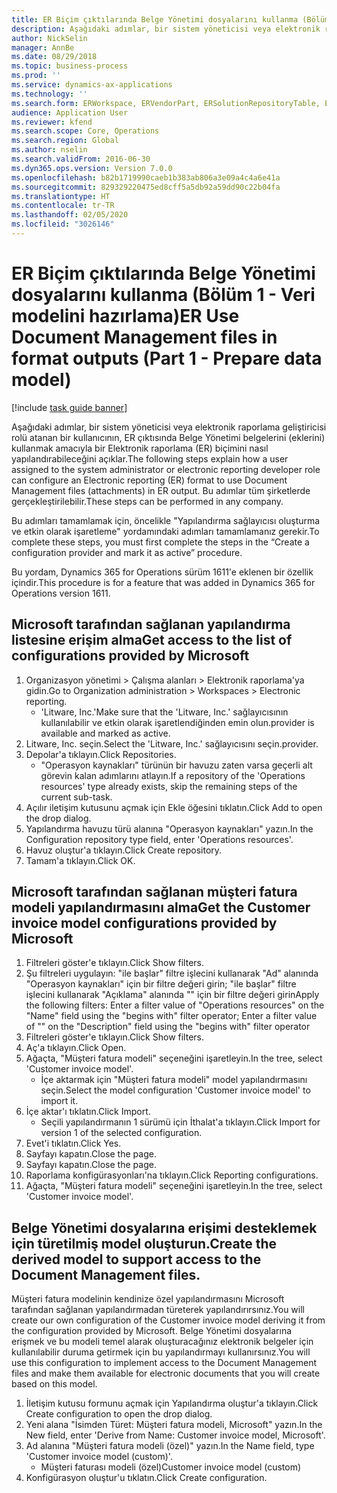 ```yaml
---
title: ER Biçim çıktılarında Belge Yönetimi dosyalarını kullanma (Bölüm 1 - Veri modelini hazırlama)
description: Aşağıdaki adımlar, bir sistem yöneticisi veya elektronik raporlama geliştiricisi rolü atanan bir kullanıcının, ER çıktısında Belge Yönetimi belgelerini (eklerini) kullanmak amacıyla bir Elektronik raporlama (ER) biçimini nasıl yapılandırabileceğini açıklar.
author: NickSelin
manager: AnnBe
ms.date: 08/29/2018
ms.topic: business-process
ms.prod: ''
ms.service: dynamics-ax-applications
ms.technology: ''
ms.search.form: ERWorkspace, ERVendorPart, ERSolutionRepositoryTable, ERSolutionRepositoryCreateDropDialog, ERSolutionImport,  ERSolutionTable, ERSolutionCreateDropDialog
audience: Application User
ms.reviewer: kfend
ms.search.scope: Core, Operations
ms.search.region: Global
ms.author: nselin
ms.search.validFrom: 2016-06-30
ms.dyn365.ops.version: Version 7.0.0
ms.openlocfilehash: b82b1719990caeb1b383ab806a3e09a4c4a6e41a
ms.sourcegitcommit: 829329220475ed8cff5a5db92a59dd90c22b04fa
ms.translationtype: HT
ms.contentlocale: tr-TR
ms.lasthandoff: 02/05/2020
ms.locfileid: "3026146"
---
```

# <a name="er-use-document-management-files-in-format-outputs-part-1---prepare-data-model"></a><span data-ttu-id="1c26a-103">ER Biçim çıktılarında Belge Yönetimi dosyalarını kullanma (Bölüm 1 - Veri modelini hazırlama)</span><span class="sxs-lookup"><span data-stu-id="1c26a-103">ER Use Document Management files in format outputs (Part 1 - Prepare data model)</span></span>

[!include [task guide banner](../../includes/task-guide-banner.md)]

<span data-ttu-id="1c26a-104">Aşağıdaki adımlar, bir sistem yöneticisi veya elektronik raporlama geliştiricisi rolü atanan bir kullanıcının, ER çıktısında Belge Yönetimi belgelerini (eklerini) kullanmak amacıyla bir Elektronik raporlama (ER) biçimini nasıl yapılandırabileceğini açıklar.</span><span class="sxs-lookup"><span data-stu-id="1c26a-104">The following steps explain how a user assigned to the system administrator or electronic reporting developer role can configure an Electronic reporting (ER) format to use Document Management files (attachments) in ER output.</span></span> <span data-ttu-id="1c26a-105">Bu adımlar tüm şirketlerde gerçekleştirilebilir.</span><span class="sxs-lookup"><span data-stu-id="1c26a-105">These steps can be performed in any company.</span></span>

<span data-ttu-id="1c26a-106">Bu adımları tamamlamak için, öncelikle "Yapılandırma sağlayıcısı oluşturma ve etkin olarak işaretleme" yordamındaki adımları tamamlamanız gerekir.</span><span class="sxs-lookup"><span data-stu-id="1c26a-106">To complete these steps, you must first complete the steps in the “Create a configuration provider and mark it as active” procedure.</span></span>

<span data-ttu-id="1c26a-107">Bu yordam, Dynamics 365 for Operations sürüm 1611'e eklenen bir özellik içindir.</span><span class="sxs-lookup"><span data-stu-id="1c26a-107">This procedure is for a feature that was added in Dynamics 365 for Operations version 1611.</span></span>


## <a name="get-access-to-the-list-of-configurations-provided-by-microsoft"></a><span data-ttu-id="1c26a-108">Microsoft tarafından sağlanan yapılandırma listesine erişim alma</span><span class="sxs-lookup"><span data-stu-id="1c26a-108">Get access to the list of configurations provided by Microsoft</span></span>
1. <span data-ttu-id="1c26a-109">Organizasyon yönetimi > Çalışma alanları > Elektronik raporlama'ya gidin.</span><span class="sxs-lookup"><span data-stu-id="1c26a-109">Go to Organization administration > Workspaces > Electronic reporting.</span></span>
    * <span data-ttu-id="1c26a-110">'Litware, Inc.'</span><span class="sxs-lookup"><span data-stu-id="1c26a-110">Make sure that the 'Litware, Inc.'</span></span> <span data-ttu-id="1c26a-111">sağlayıcısının kullanılabilir ve etkin olarak işaretlendiğinden emin olun.</span><span class="sxs-lookup"><span data-stu-id="1c26a-111">provider is available and marked as active.</span></span>  
2. <span data-ttu-id="1c26a-112">Litware, Inc. seçin.</span><span class="sxs-lookup"><span data-stu-id="1c26a-112">Select the 'Litware, Inc.'</span></span> <span data-ttu-id="1c26a-113">sağlayıcısını seçin.</span><span class="sxs-lookup"><span data-stu-id="1c26a-113">provider.</span></span>
3. <span data-ttu-id="1c26a-114">Depolar'a tıklayın.</span><span class="sxs-lookup"><span data-stu-id="1c26a-114">Click Repositories.</span></span>
    * <span data-ttu-id="1c26a-115">"Operasyon kaynakları" türünün bir havuzu zaten varsa geçerli alt görevin kalan adımlarını atlayın.</span><span class="sxs-lookup"><span data-stu-id="1c26a-115">If a repository of the 'Operations resources' type already exists, skip the remaining steps of the current sub-task.</span></span>  
4. <span data-ttu-id="1c26a-116">Açılır iletişim kutusunu açmak için Ekle öğesini tıklatın.</span><span class="sxs-lookup"><span data-stu-id="1c26a-116">Click Add to open the drop dialog.</span></span>
5. <span data-ttu-id="1c26a-117">Yapılandırma havuzu türü alanına "Operasyon kaynakları" yazın.</span><span class="sxs-lookup"><span data-stu-id="1c26a-117">In the Configuration repository type field, enter 'Operations resources'.</span></span>
6. <span data-ttu-id="1c26a-118">Havuz oluştur'a tıklayın.</span><span class="sxs-lookup"><span data-stu-id="1c26a-118">Click Create repository.</span></span>
7. <span data-ttu-id="1c26a-119">Tamam'a tıklayın.</span><span class="sxs-lookup"><span data-stu-id="1c26a-119">Click OK.</span></span>

## <a name="get-the-customer-invoice-model-configurations-provided-by-microsoft"></a><span data-ttu-id="1c26a-120">Microsoft tarafından sağlanan müşteri fatura modeli yapılandırmasını alma</span><span class="sxs-lookup"><span data-stu-id="1c26a-120">Get the Customer invoice model configurations provided by Microsoft</span></span>
1. <span data-ttu-id="1c26a-121">Filtreleri göster'e tıklayın.</span><span class="sxs-lookup"><span data-stu-id="1c26a-121">Click Show filters.</span></span>
2. <span data-ttu-id="1c26a-122">Şu filtreleri uygulayın: "ile başlar" filtre işlecini kullanarak "Ad" alanında "Operasyon kaynakları" için bir filtre değeri girin; "ile başlar" filtre işlecini kullanarak "Açıklama" alanında "" için bir filtre değeri girin</span><span class="sxs-lookup"><span data-stu-id="1c26a-122">Apply the following filters: Enter a filter value of "Operations resources" on the "Name" field using the "begins with" filter operator; Enter a filter value of "" on the "Description" field using the "begins with" filter operator</span></span>
3. <span data-ttu-id="1c26a-123">Filtreleri göster'e tıklayın.</span><span class="sxs-lookup"><span data-stu-id="1c26a-123">Click Show filters.</span></span>
4. <span data-ttu-id="1c26a-124">Aç'a tıklayın.</span><span class="sxs-lookup"><span data-stu-id="1c26a-124">Click Open.</span></span>
5. <span data-ttu-id="1c26a-125">Ağaçta, "Müşteri fatura modeli" seçeneğini işaretleyin.</span><span class="sxs-lookup"><span data-stu-id="1c26a-125">In the tree, select 'Customer invoice model'.</span></span>
    * <span data-ttu-id="1c26a-126">İçe aktarmak için "Müşteri fatura modeli" model yapılandırmasını seçin.</span><span class="sxs-lookup"><span data-stu-id="1c26a-126">Select the model configuration 'Customer invoice model' to import it.</span></span>  
6. <span data-ttu-id="1c26a-127">İçe aktar'ı tıklatın.</span><span class="sxs-lookup"><span data-stu-id="1c26a-127">Click Import.</span></span>
    * <span data-ttu-id="1c26a-128">Seçili yapılandırmanın 1 sürümü için İthalat'a tıklayın.</span><span class="sxs-lookup"><span data-stu-id="1c26a-128">Click Import for version 1 of the selected configuration.</span></span>  
7. <span data-ttu-id="1c26a-129">Evet'i tıklatın.</span><span class="sxs-lookup"><span data-stu-id="1c26a-129">Click Yes.</span></span>
8. <span data-ttu-id="1c26a-130">Sayfayı kapatın.</span><span class="sxs-lookup"><span data-stu-id="1c26a-130">Close the page.</span></span>
9. <span data-ttu-id="1c26a-131">Sayfayı kapatın.</span><span class="sxs-lookup"><span data-stu-id="1c26a-131">Close the page.</span></span>
10. <span data-ttu-id="1c26a-132">Raporlama konfigürasyonları'na tıklayın.</span><span class="sxs-lookup"><span data-stu-id="1c26a-132">Click Reporting configurations.</span></span>
11. <span data-ttu-id="1c26a-133">Ağaçta, "Müşteri fatura modeli" seçeneğini işaretleyin.</span><span class="sxs-lookup"><span data-stu-id="1c26a-133">In the tree, select 'Customer invoice model'.</span></span>

## <a name="create-the-derived-model-to-support-access-to-the-document-management-files"></a><span data-ttu-id="1c26a-134">Belge Yönetimi dosyalarına erişimi desteklemek için türetilmiş model oluşturun.</span><span class="sxs-lookup"><span data-stu-id="1c26a-134">Create the derived model to support access to the Document Management files.</span></span>
<span data-ttu-id="1c26a-135">Müşteri fatura modelinin kendinize özel yapılandırmasını Microsoft tarafından sağlanan yapılandırmadan türeterek yapılandırırsınız.</span><span class="sxs-lookup"><span data-stu-id="1c26a-135">You will create our own configuration of the Customer invoice model deriving it from the configuration provided by Microsoft.</span></span> <span data-ttu-id="1c26a-136">Belge Yönetimi dosyalarına erişmek ve bu modeli temel alarak oluşturacağınız elektronik belgeler için kullanılabilir duruma getirmek için bu yapılandırmayı kullanırsınız.</span><span class="sxs-lookup"><span data-stu-id="1c26a-136">You will use this configuration to implement access to the Document Management files and make them available for electronic documents that you will create based on this model.</span></span>  
1. <span data-ttu-id="1c26a-137">İletişim kutusu formunu açmak için Yapılandırma oluştur'a tıklayın.</span><span class="sxs-lookup"><span data-stu-id="1c26a-137">Click Create configuration to open the drop dialog.</span></span>
2. <span data-ttu-id="1c26a-138">Yeni alana "İsimden Türet: Müşteri fatura modeli, Microsoft" yazın.</span><span class="sxs-lookup"><span data-stu-id="1c26a-138">In the New field, enter 'Derive from Name: Customer invoice model, Microsoft'.</span></span>
3. <span data-ttu-id="1c26a-139">Ad alanına "Müşteri fatura modeli (özel)" yazın.</span><span class="sxs-lookup"><span data-stu-id="1c26a-139">In the Name field, type 'Customer invoice model (custom)'.</span></span>
    * <span data-ttu-id="1c26a-140">Müşteri faturası modeli (özel)</span><span class="sxs-lookup"><span data-stu-id="1c26a-140">Customer invoice model (custom)</span></span>  
4. <span data-ttu-id="1c26a-141">Konfigürasyon oluştur'u tıklatın.</span><span class="sxs-lookup"><span data-stu-id="1c26a-141">Click Create configuration.</span></span>

